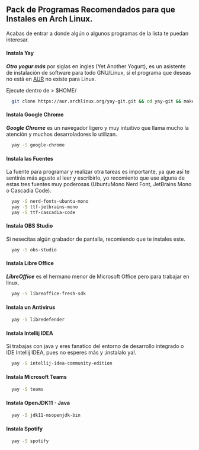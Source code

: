 ## Pack de Programas Recomendados para que Instales en Arch Linux.
Acabas de entrar a donde algún o algunos programas de la lista te puedan interesar.

#### Instala Yay
***Otro yogur más*** por siglas en ingles (Yet Another Yogurt), es un asistente de instalación de software para todo GNU/Linux, si el programa que deseas no está en [AUR](https://archlinux.org/packages/) no existe para Linux.

Ejecute dentro de > $HOME/
```bash
  git clone https://aur.archlinux.org/yay-git.git && cd yay-git && makepkg -si
```

#### Instala Google Chrome
***Google Chrome*** es un navegador ligero y muy intuitivo que llama mucho la atención y muchos desarroladores lo utilizan.
```bash
  yay -S google-chrome
```

#### Instala las Fuentes
La fuente para programar y realizar otra tareas es importante, ya que así te sentirás más agusto al leer y escribirlo, yo recomiento que use alguna de estas tres fuentes muy poderosas (UbuntuMono Nerd Font, JetBrains Mono o Cascadia Code).
```bash
  yay -S nerd-fonts-ubuntu-mono
  yay -S ttf-jetbrains-mono
  yay -S ttf-cascadia-code
```

#### Instala OBS Studio
Si nesecitas algún grabador de pantalla, recomiendo que te instales este.
```bash
  yay -S obs-studio
```

#### Instala Libre Office
***LibreOffice*** es el hermano menor de Microsoft Office pero para trabajar en linux.
```bash
  yay -S libreoffice-fresh-sdk
```

#### Instala un Antivirus
```bash
  yay -S libredefender
```

#### Instala Intellij IDEA
Si trabajas con java y eres fanatico del entorno de desarrollo integrado o IDE Intellij IDEA, pues no esperes más y ¡instalalo ya!.
```bash
  yay -S intellij-idea-community-edition
```

#### Instala Microsoft Teams
```bash
  yay -S teams
```

#### Instala OpenJDK11 - Java
```bash
  yay -S jdk11-msopenjdk-bin 
```


#### Instala Spotify
```bash
  yay -S spotify 
```
